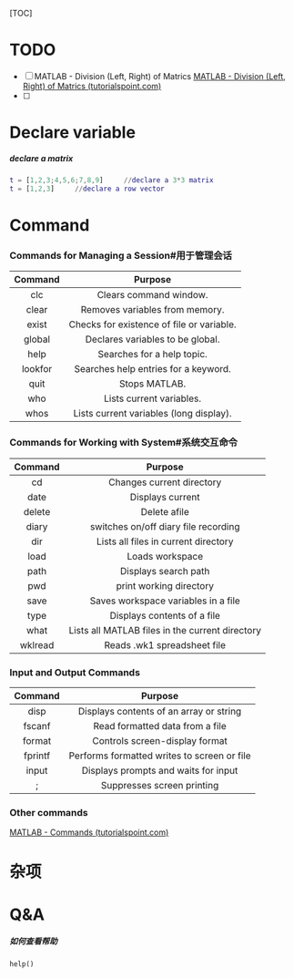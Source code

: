 [TOC]

# TODO

- [ ] MATLAB - Division (Left, Right) of Matrics 
  [MATLAB - Division (Left, Right) of Matrics (tutorialspoint.com)](https://www.tutorialspoint.com/matlab/matlab_matrix_division.htm)
- [ ] 

# Declare variable

##### declare a matrix

```matlab
t = [1,2,3;4,5,6;7,8,9]		//declare a 3*3 matrix
t = [1,2,3]		//declare a row vector
```



# Command

### Commands for Managing a Session#用于管理会话

| Command |                  Purpose                  |
| :-----: | :---------------------------------------: |
|   clc   |          Clears command window.           |
|  clear  |      Removes variables from memory.       |
|  exist  | Checks for existence of file or variable. |
| global  |     Declares variables to be global.      |
|  help   |        Searches for a help topic.         |
| lookfor |   Searches help entries for a keyword.    |
|  quit   |               Stops MATLAB.               |
|   who   |         Lists current variables.          |
|  whos   |  Lists current variables (long display).  |

### Commands for Working with System#系统交互命令

| Command |                     Purpose                     |
| :-----: | :---------------------------------------------: |
|   cd    |            Changes current directory            |
|  date   |                Displays current                 |
| delete  |                  Delete afile                   |
|  diary  |      switches on/off diary file recording       |
|   dir   |      Lists all files in current directory       |
|  load   |                 Loads workspace                 |
|  path   |              Displays search path               |
|   pwd   |             print working directory             |
|  save   |       Saves workspace variables in a file       |
|  type   |           Displays contents of a file           |
|  what   | Lists all MATLAB files in the current directory |
| wklread |           Reads .wk1 spreadsheet file           |

### Input and Output Commands

| Command |                   Purpose                   |
| :-----: | :-----------------------------------------: |
|  disp   |   Displays contents of an array or string   |
| fscanf  |       Read formatted data from a file       |
| format  |       Controls screen-display format        |
| fprintf | Performs formatted writes to screen or file |
|  input  |    Displays prompts and waits for input     |
|    ;    |         Suppresses screen printing          |

### Other commands

[MATLAB - Commands (tutorialspoint.com)](https://www.tutorialspoint.com/matlab/matlab_commands.htm)

# 杂项

# Q&A

##### 如何查看帮助

```
help()
```

